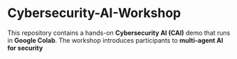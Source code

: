 # Cybersecurity-AI-Workshop
This repository contains a hands-on **Cybersecurity AI (CAI)** demo that runs in **Google Colab**.   The workshop introduces participants to **multi-agent AI for security**
